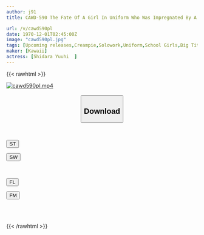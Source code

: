 ```yaml
---
author: j91
title: CAWD-590 The Fate Of A Girl In Uniform Who Was Impregnated By A Strange-smelling Middle-aged Man In Her Neighbor's Garbage Room After 51 Continuous Vaginal Cum Shots Without Pulling Out... Yuhi Shitara

url: /v/cawd590pl
date: 1970-12-01T02:45:00Z
image: "cawd590pl.jpg"
tags: [Upcoming releases,Creampie,Solowork,Uniform,School Girls,Big Tits,Nasty, Hardcore	 ]
maker: [Kawaii]
actress: [Shidara Yuuhi  ]
---
```



{{< rawhtml >}}

<div class="video" data-videoid="pending_link.html">
    <a href="javascript:;">
        <img src="/v/cawd590pl/cawd590pl.jpg" width="WIDTH" height="HEIGHT" alt="cawd590pl.mp4" loading="lazy">
    </a>
</div>

<script type="text/javascript" src="https://j91.asia/asset/on-demand-pend.js"></script>

<br>
  <link rel="stylesheet" href="https://j91.asia/asset/bs5.css">
  
  <center>
  <button class="btn btn-primary" type="button" data-bs-toggle="collapse" data-bs-target=".multi-collapse" aria-expanded="false" aria-controls="multiCollapseExample1 multiCollapseExample2"><h2>Download</h2></button></center>
</p>
<div class="row">
  <div class="col">
    <div class="collapse multi-collapse" id="multiCollapseExample1">
      <div class="card card-body">
	      	      <br>
<div class="buttons">  
<p><a href="https://j91.asia/pending_link.html" target="_blank"><button class="btn-hover color-3"><i class="fa fa-download"></i> ST</button></a></p>
<p><a href="https://j91.asia/pending_link.html" target="_blank"><button class="btn-hover color-2"><i class="fa fa-download"></i> SW</button></a></p></div>
    </div>
  </div>
</div>
  <div class="col">
    <div class="collapse multi-collapse" id="multiCollapseExample2">
      <div class="card card-body">
	      <br>
<div class="buttons">
<p><a href="https://j91.asia/pending_link.html" target="_blank"><button class="btn-hover color-9"><i class="fa fa-download"></i> FL</button></a></p>
<p><a href="https://j91.asia/pending_link.html" target="_blank"><button class="btn-hover color-8"><i class="fa fa-download"></i> FM</button></a></p></div>
<br><br>
      </div>
    </div>
  </div>
</div>

{{< /rawhtml >}}